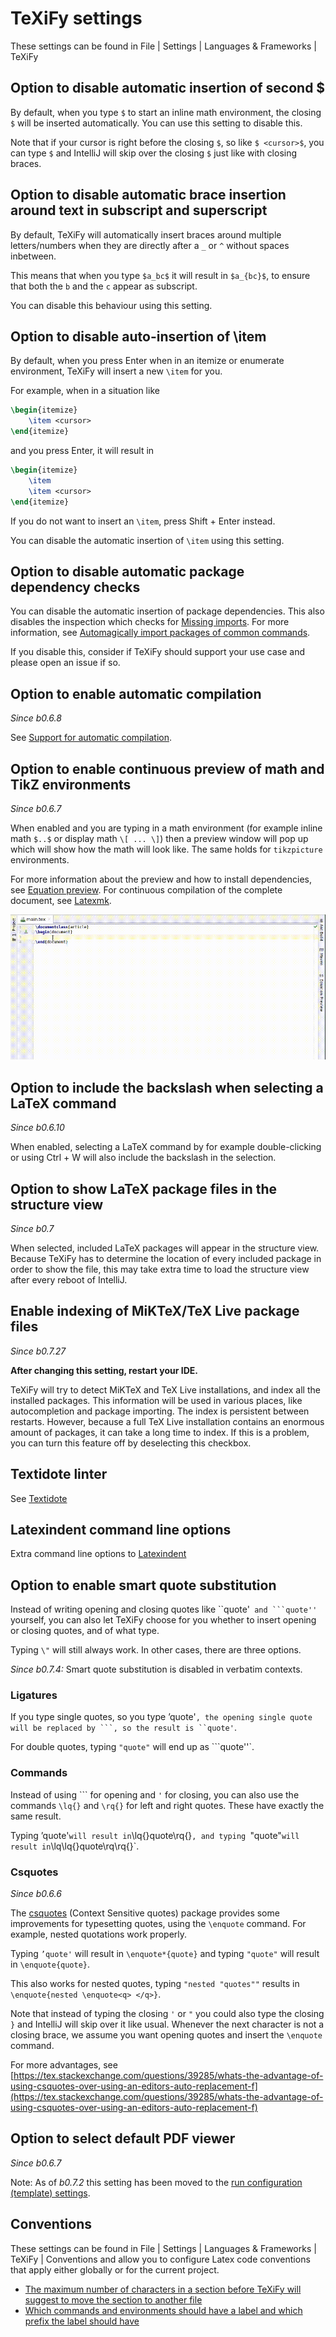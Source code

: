 # TeXiFy settings

These settings can be found in <ui-path>File | Settings | Languages & Frameworks | TeXiFy</ui-path>

## Option to disable automatic insertion of second $

By default, when you type `$` to start an inline math environment, the closing `$` will be inserted automatically.
You can use this setting to disable this.

Note that if your cursor is right before the closing `$`, so like `$ <cursor>$`, you can type `$` and IntelliJ will skip over the closing `$` just like with closing braces.

## Option to disable automatic brace insertion around text in subscript and superscript

By default, TeXiFy will automatically insert braces around multiple letters/numbers when they are directly after a `_` or `^` without spaces inbetween.

This means that when you type `$a_bc$` it will result in `$a_{bc}$`, to ensure that both the `b` and the `c` appear as subscript.

You can disable this behaviour using this setting.

## Option to disable auto-insertion of \item

By default, when you press <shortcut>Enter</shortcut> when in an itemize or enumerate environment, TeXiFy will insert a new `\item` for you.

For example, when in a situation like

```latex
\begin{itemize}
    \item <cursor>
\end{itemize}
```

and you press <shortcut>Enter</shortcut>, it will result in

```latex
\begin{itemize}
    \item
    \item <cursor>
\end{itemize}
```

If you do not want to insert an `\item`, press <shortcut>Shift + Enter</shortcut> instead.

You can disable the automatic insertion of `\item` using this setting.

## Option to disable automatic package dependency checks

You can disable the automatic insertion of package dependencies.
This also disables the inspection which checks for [Missing imports](Probable-bugs#Missing-imports).
For more information, see [Automagically import packages of common commands](Automatic-package-importing).

If you disable this, consider if TeXiFy should support your use case and please open an issue if so.

## Option to enable automatic compilation
_Since b0.6.8_

See [Support for automatic compilation](Automatic-compilation).

## Option to enable continuous preview of math and TikZ environments
_Since b0.6.7_

When enabled and you are typing in a math environment (for example inline math `$..$` or display math `\[ ... \]`) then a preview window will pop up which will show how the math will look like. The same holds for `tikzpicture` environments.

For more information about the preview and how to install dependencies, see [Equation preview](Preview#Equation-preview).
For continuous compilation of the complete document, see [Latexmk](Compilers#Latexmk).

![Continuous preview](continuous-preview.gif)

## Option to include the backslash when selecting a LaTeX command
_Since b0.6.10_

When enabled, selecting a LaTeX command by for example double-clicking or using <shortcut>Ctrl + W</shortcut> will also include the backslash in the selection.

## Option to show LaTeX package files in the structure view
_Since b0.7_

When selected, included LaTeX packages will appear in the structure view.
Because TeXiFy has to determine the location of every included package in order to show the file, this may take extra time to load the structure view after every reboot of IntelliJ.

## Enable indexing of MiKTeX/TeX Live package files
_Since b0.7.27_

**After changing this setting, restart your IDE.**

TeXiFy will try to detect MiKTeX and TeX Live installations, and index all the installed packages.
This information will be used in various places, like autocompletion and package importing.
The index is persistent between restarts.
However, because a full TeX Live installation contains an enormous amount of packages, it can take a long time to index.
If this is a problem, you can turn this feature off by deselecting this checkbox.

## Textidote linter

See [Textidote](Typesetting-issues#Textidote)

## Latexindent command line options

Extra command line options to [Latexindent](Code-formatting#Latexindent)

## Option to enable smart quote substitution

Instead of writing opening and closing quotes like ``quote'` and ```quote''` yourself, you can also let TeXiFy choose for you whether to insert opening or closing quotes, and of what type.

Typing `\"` will still always work. In other cases, there are three options.

_Since b0.7.4:_ Smart quote substitution is disabled in verbatim contexts.

### Ligatures

If you type single quotes, so you type ’quote'`, the opening single quote will be replaced by ```, so the result is ``quote'`.

For double quotes, typing `"quote"` will end up as ```quote''`.

### Commands

Instead of using ``` for opening and `'` for closing, you can also use the commands `\lq{}` and `\rq{}` for left and right quotes.
These have exactly the same result.

Typing ’quote'` will result in `\lq{}quote\rq{}`, and typing `"quote"` will result in `\lq\lq{}quote\rq\rq{}`.

### Csquotes
_Since b0.6.6_

The [csquotes](https://ctan.org/pkg/csquotes?lang=en) (Context Sensitive quotes) package provides some improvements for typesetting quotes, using the `\enquote` command.
For example, nested quotations work properly.

Typing `’quote'` will result in `\enquote*{quote}` and typing `"quote"` will result in `\enquote{quote}`.

This also works for nested quotes, typing `"nested "quotes""` results in `\enquote{nested \enquote<q> </q>}`.

Note that instead of typing the closing `'` or `"` you could also type the closing `}` and IntelliJ will skip over it like usual.
Whenever the next character is not a closing brace, we assume you want opening quotes and insert the `\enquote` command.

For more advantages, see [https://tex.stackexchange.com/questions/39285/whats-the-advantage-of-using-csquotes-over-using-an-editors-auto-replacement-f](https://tex.stackexchange.com/questions/39285/whats-the-advantage-of-using-csquotes-over-using-an-editors-auto-replacement-f)

## Option to select default PDF viewer
_Since b0.6.7_

Note: As of _b0.7.2_ this setting has been moved to the [run configuration (template) settings](Run-configuration-settings.md#choose-pdf-viewer).

## Conventions
These settings can be found in <ui-path>File | Settings | Languages & Frameworks | TeXiFy | Conventions</ui-path> and allow you to configure Latex code conventions that apply either globally or for the current project.

* [The maximum number of characters in a section before TeXiFy will suggest to move the section to another file](Conventions#maximum-section-size)
* [Which commands and environments should have a label and which prefix the label should have](Conventions#label-conventions)
